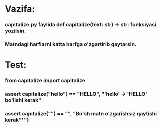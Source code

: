 # Vazifa:
### capitalize.py faylida def capitalize(text: str) -> str: funksiyasi yozilsin.
### Matndagi harflarni katta harfga o'zgartirib qaytarsin.
# Test:
### from capitalize import capitalize
### assert capitalize("hello") == "HELLO", "'hello' → 'HELLO' bo'lishi kerak"
### assert capitalize("") == "", "Bo'sh matn o'zgarishsiz qaytishi kerak"''')